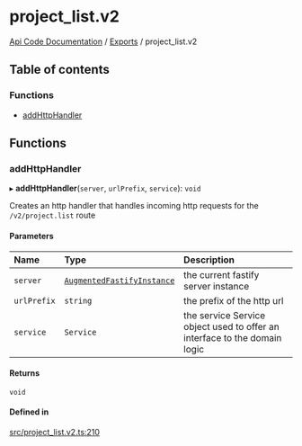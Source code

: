 # project\_list.v2
 
[Api Code Documentation](../README.md) / [Exports](../modules.md) / project\_list.v2

## Table of contents

### Functions

- [addHttpHandler](project_list_v2.md#addhttphandler)

## Functions

### addHttpHandler

▸ **addHttpHandler**(`server`, `urlPrefix`, `service`): `void`

Creates an http handler that handles incoming http requests for the `/v2/project.list` route

#### Parameters

| Name | Type | Description |
| :------ | :------ | :------ |
| `server` | [`AugmentedFastifyInstance`](../interfaces/types.AugmentedFastifyInstance.md) | the current fastify server instance |
| `urlPrefix` | `string` | the prefix of the http url |
| `service` | `Service` | the service Service object used to offer an interface to the domain logic |

#### Returns

`void`

#### Defined in

[src/project_list.v2.ts:210](https://github.com/openkfw/TruBudget/blob/d07ad94/api/src/project_list.v2.ts#L210)
